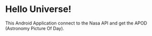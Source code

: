 # Hello Universe!
This Android Application connect to the Nasa API and get the APOD (Astronomy Picture Of Day).
